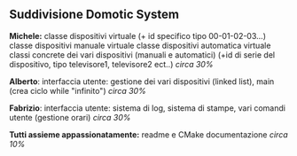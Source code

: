 

## Suddivisione Domotic System


**Michele:**
classe dispositivi virtuale (+ id specifico tipo 00-01-02-03...)
classe dispositivi manuale virtuale
classe dispositivi automatica virtuale
classi concrete dei vari dispositivi (manuali e automatici) (+id di serie del dispositivo, tipo televisore1, televisore2 ect..)
*circa 30%*

**Alberto**:
interfaccia utente:
gestione dei vari dispositivi (linked list), 
main (crea ciclo while "infinito")
*circa 30%*

**Fabrizio**:
interfaccia utente: 
sistema di log, 
sistema di stampe, 
vari comandi utente (gestione orari)
*circa 30%*

**Tutti assieme appassionatamente:**
readme e CMake
documentazione 
*circa 10%*

